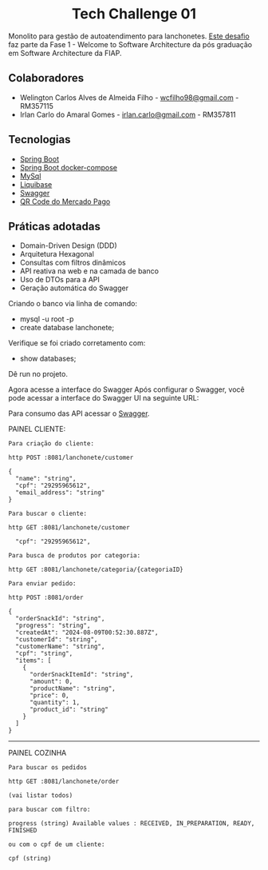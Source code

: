 <h1 align="center">
  Tech Challenge 01
</h1>

Monolito para gestão de autoatendimento para lanchonetes. [Este desafio](https://on.fiap.com.br/mod/conteudoshtml/view.php?id=407435&c=11255&sesskey=0W0NdVRNSB) faz parte da Fase 1 - Welcome to Software Architecture da pós graduação em Software Architecture da FIAP.

## Colaboradores

- Welington Carlos Alves de Almeida Filho - wcfilho98@gmail.com - RM357115
- Irlan Carlo do Amaral Gomes - irlan.carlo@gmail.com - RM357811

## Tecnologias
 
- [Spring Boot](https://spring.io/projects/spring-boot)
- [Spring Boot docker-compose](https://spring.io/blog/2023/06/21/docker-compose-support-in-spring-boot-3-1)
- [MySql](https://dev.mysql.com/doc/)
- [Liquibase](https://docs.liquibase.com/home.html)
- [Swagger](https://swagger.io/docs/)
- [QR Code do Mercado Pago](https://www.mercadopago.com.br/developers/pt/reference/qr-dynamic/_instore_orders_qr_seller_collectors_user_id_pos_external_pos_id_qrs/post)

## Práticas adotadas

- Domain-Driven Design (DDD)
- Arquitetura Hexagonal
- Consultas com filtros dinâmicos
- API reativa na web e na camada de banco
- Uso de DTOs para a API
- Geração automática do Swagger



Criando o banco via linha de comando:

- mysql -u root -p 
- create database lanchonete;

Verifique se foi criado corretamento com:

- show databases;

Dê run no projeto.

Agora acesse a interface do Swagger
Após configurar o Swagger, você pode acessar a interface do Swagger UI na seguinte URL:

Para consumo das API acessar o [Swagger](http://localhost:8080/swagger-ui.html).


PAINEL CLIENTE:

```
Para criação do cliente:

http POST :8081/lanchonete/customer

{
  "name": "string",
  "cpf": "29295965612",
  "email_address": "string"
}

```

```
Para buscar o cliente:

http GET :8081/lanchonete/customer

  "cpf": "29295965612",

```

```
Para busca de produtos por categoria:

http GET :8081/lanchonete/categoria/{categoriaID}

```

```
Para enviar pedido:

http POST :8081/order

{
  "orderSnackId": "string",
  "progress": "string",
  "createdAt": "2024-08-09T00:52:30.887Z",
  "customerId": "string",
  "customerName": "string",
  "cpf": "string",
  "items": [
    {
      "orderSnackItemId": "string",
      "amount": 0,
      "productName": "string",
      "price": 0,
      "quantity": 1,
      "product_id": "string"
    }
  ]
}

```


-----------------------------------------------------------

PAINEL COZINHA
 
```
Para buscar os pedidos

http GET :8081/lanchonete/order

(vai listar todos)

para buscar com filtro:

progress (string) Available values : RECEIVED, IN_PREPARATION, READY, FINISHED

ou com o cpf de um cliente:

cpf (string)

```
